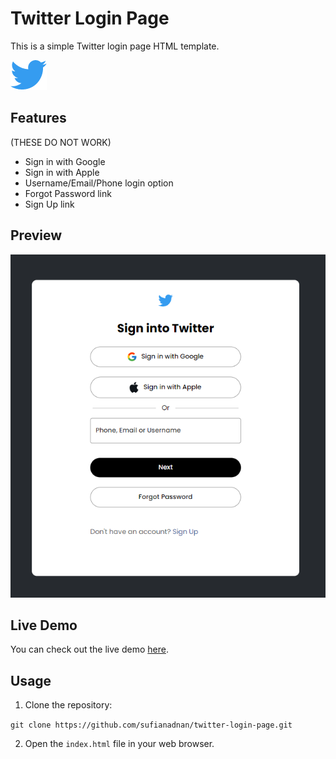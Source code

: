 # Twitter Login Page

This is a simple Twitter login page HTML template.

![Twitter Logo](images/logo.png)

## Features
 (THESE DO NOT WORK)
- Sign in with Google
- Sign in with Apple
- Username/Email/Phone login option
- Forgot Password link
- Sign Up link

## Preview

![Preview](screenshot.png)

## Live Demo

You can check out the live demo [here](https://yourdemoURL.com).

## Usage

1. Clone the repository:

`git clone https://github.com/sufianadnan/twitter-login-page.git`


2. Open the `index.html` file in your web browser.
